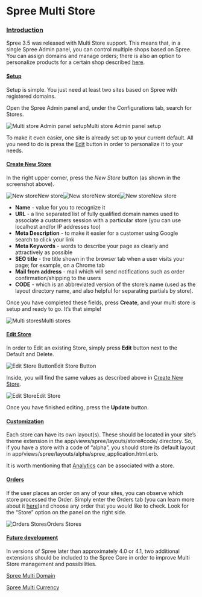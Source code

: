 # Spree Multi Store

### [Introduction](https://guides.spreecommerce.org/user/configuration/configuring_multi_stores.html#introduction) <a id="introduction"></a>

Spree 3.5 was released with Multi Store support. This means that, in a single Spree Admin panel, you can control multiple shops based on Spree. You can assign domains and manage orders; there is also an option to personalize products for a certain shop described [here](https://guides.spreecommerce.org/user/configuration/configuring_multi_stores.html#product-and-shop-currency).

#### [Setup](https://guides.spreecommerce.org/user/configuration/configuring_multi_stores.html#setup) <a id="setup"></a>

Setup is simple. You just need at least two sites based on Spree with registered domains.

Open the Spree Admin panel and, under the Configurations tab, search for Stores.

![Multi store Admin panel setup](https://guides.spreecommerce.org/static/400f457e72b43750051f6a6f3fe441b8/03ffe/spree_multi_store_admin_page.jpg)Multi store Admin panel setup

To make it even easier, one site is already set up to your current default. All you need to do is press the [Edit](https://guides.spreecommerce.org/user/configuration/configuring_multi_stores.html#edit-store) button in order to personalize it to your needs.

#### [Create New Store](https://guides.spreecommerce.org/user/configuration/configuring_multi_stores.html#create-new-store) <a id="create-new-store"></a>

In the right upper corner, press the _New Store_ button \(as shown in the screenshot above\).

![New store](https://guides.spreecommerce.org/static/96dd870b6ee76500a8b562c1800e428f/9eded/new_store.jpg)New store![New store](https://guides.spreecommerce.org/static/67f3836152267429ba80b85985fe991f/f516f/new_store_2.jpg)New store![New store](https://guides.spreecommerce.org/static/c6618c1f7b83281b88a02b57c95811e6/0df74/new_store_3.jpg)New store

* **Name** - value for you to recognize it
* **URL** - a line separated list of fully qualified domain names used to associate a customers session with a particular store \(you can use localhost and/or IP addresses too\)
* **Meta Description** - to make it easier for a customer using Google search to click your link
* **Meta Keywords** - words to describe your page as clearly and attractively as possible
* **SEO title** - the title shown in the browser tab when a user visits your page; for example, on a Chrome tab
* **Mail from address** - mail which will send notifications such as order confirmation/shipping to the users
* **CODE** - which is an abbreviated version of the store’s name \(used as the layout directory name, and also helpful for separating partials by store\).

Once you have completed these fields, press **Create**, and your multi store is setup and ready to go. It’s that simple!

![Multi stores](https://guides.spreecommerce.org/static/94e81e96cc3c919501922d1e34f5ae28/5c8dc/spree_multi_stores.jpg)Multi stores

#### [Edit Store](https://guides.spreecommerce.org/user/configuration/configuring_multi_stores.html#edit-store) <a id="edit-store"></a>

In order to Edit an existing Store, simply press **Edit** button next to the Default and Delete.

![Edit Store Button](https://guides.spreecommerce.org/static/a4e630a1f58088608b6a208a51143c15/03ffe/edit_store_btn.jpg)Edit Store Button

Inside, you will find the same values as described above in [Create New Store](https://guides.spreecommerce.org/user/configuration/configuring_multi_stores.html#create-new-store).

![Edit Store](https://guides.spreecommerce.org/static/61d83b4c18360d0ccfe37bc21891f296/03ffe/edit_store.jpg)Edit Store

Once you have finished editing, press the **Update** button.

#### [Customization](https://guides.spreecommerce.org/user/configuration/configuring_multi_stores.html#customization) <a id="customization"></a>

Each store can have its own layout\(s\). These should be located in your site’s theme extension in the app/views/spree/layouts/store\#code/ directory. So, if you have a store with a code of “alpha”, you should store its default layout in app/views/spree/layouts/alpha/spree\_application.html.erb.

It is worth mentioning that [Analytics](https://guides.spreecommerce.org/user/configuration/configuring_analytics.html) can be associated with a store.

#### [Orders](https://guides.spreecommerce.org/user/configuration/configuring_multi_stores.html#orders) <a id="orders"></a>

If the user places an order on any of your sites, you can observe which store processed the Order. Simply enter the Orders tab \(you can learn more about it [here](https://guides.spreecommerce.org/user/orders/)\)and choose any order that you would like to check. Look for the “Store” option on the panel on the right side.

![Orders Stores](https://guides.spreecommerce.org/static/5c98c6b62b8a0a5419c7a127b764fbad/03ffe/order_stores.jpg)Orders Stores

#### [Future development](https://guides.spreecommerce.org/user/configuration/configuring_multi_stores.html#future-development) <a id="future-development"></a>

In versions of Spree later than approximately 4.0 or 4.1, two additional extensions should be included to the Spree Core in order to improve Multi Store management and possibilities.

[Spree Multi Domain](https://github.com/spree-contrib/spree-multi-domain)

[Spree Multi Currency](https://github.com/spree-contrib/spree_multi_currency)

